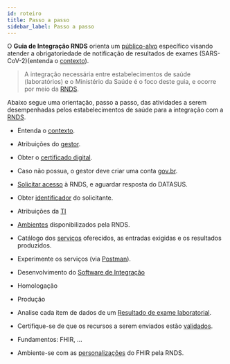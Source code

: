```yaml
---
id: roteiro
title: Passo a passo 
sidebar_label: Passo a passo
---
```


O **Guia de Integração RNDS** orienta um [público-alvo](./publico-alvo) específico visando atender a obrigatoriedade de 
notificação de resultados de exames (SARS-CoV-2)(entenda o [contexto](./contexto)). 

>A integração necessária entre estabelecimentos de saúde (laboratórios) e o Ministério da Saúde é o foco
deste guia, e ocorre por meio da [RNDS](./rnds).

Abaixo segue uma orientação, passo a passo, das atividades a serem desempenhadas pelos estabelecimentos de saúde para a integração com a [RNDS](./rnds).


- Entenda o [contexto](./contexto).
- Atribuições do [gestor](./gestor).
- Obter o [certificado digital](./certificado).
- Caso não possua, o gestor deve criar uma conta [gov.br](https://www.gov.br/pt-br/servicos/criar-sua-conta-meu-gov.br).
- [Solicitar acesso](./portal) à RNDS, e aguardar resposta do DATASUS. 
- Obter [identificador](./identificador) do solicitante.
- Atribuições da [TI](./ti)
- [Ambientes](./ambientes) disponibilizados pela RNDS.
- Catálogo dos [serviços](./servicos) oferecidos, as entradas exigidas e os resultados produzidos.
- Experimente os serviços (via [Postman](./postman)).
- Desenvolvimento do [Software de Integração](./si)
- Homologação
- Produção

- Analise cada item de dados de um [Resultado de exame laboratorial](./resultado).
- Certifique-se de que os recursos a serem enviados estão [validados](./tools/validacao).
- Fundamentos: FHIR, ...
- Ambiente-se com as [personalizações](./perfis) do FHIR pela RNDS.
